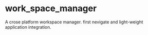 # work_space_manager

A crose platform workspace manager.
first nevigate and light-weight application integration.
